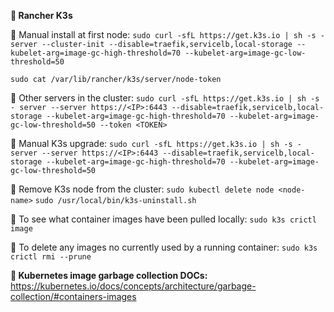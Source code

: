 **🔹  Rancher K3s**

📍 Manual install at first node:
`sudo curl -sfL https://get.k3s.io | sh -s - server --cluster-init --disable=traefik,servicelb,local-storage --kubelet-arg=image-gc-high-threshold=70 --kubelet-arg=image-gc-low-threshold=50`

`sudo cat /var/lib/rancher/k3s/server/node-token`

📍 Other servers in the cluster:
`sudo curl -sfL https://get.k3s.io | sh -s - server --server https://<IP>:6443 --disable=traefik,servicelb,local-storage --kubelet-arg=image-gc-high-threshold=70 --kubelet-arg=image-gc-low-threshold=50 --token <TOKEN>`

📍 Manual K3s upgrade:
`sudo curl -sfL https://get.k3s.io | sh -s - server --server https://<IP>:6443 --disable=traefik,servicelb,local-storage --kubelet-arg=image-gc-high-threshold=70 --kubelet-arg=image-gc-low-threshold=50`

📍 Remove K3s node from the cluster:
`sudo kubectl delete node <node-name>`
`sudo /usr/local/bin/k3s-uninstall.sh`

📍 To see what container images have been pulled locally: `sudo k3s crictl image`

📍 To delete any images no currently used by a running container: `sudo k3s crictl rmi --prune`

**📣  Kubernetes image garbage collection DOCs:**
<https://kubernetes.io/docs/concepts/architecture/garbage-collection/#containers-images>

